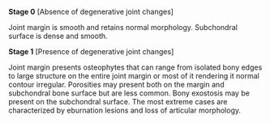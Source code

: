 **Stage 0**	[Absence of degenerative joint changes]  

Joint margin is smooth and retains normal morphology. Subchondral surface is dense and smooth.  

**Stage 1**	[Presence of degenerative joint changes]  

Joint margin presents osteophytes that can range from isolated bony edges to large structure on the entire joint margin or most of it rendering it normal contour irregular. Porosities may present both on the margin and subchondral bone surface but are less common. Bony exostosis may be present on the subchondral surface. The most extreme cases are characterized by eburnation lesions and loss of articular morphology. 
